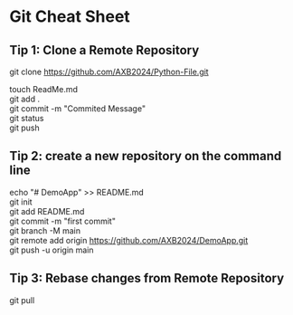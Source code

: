 # Git Cheat Sheet

## Tip 1: Clone a Remote Repository
git clone https://github.com/AXB2024/Python-File.git

touch ReadMe.md  
git add .  
git commit -m "Commited Message"  
git status  
git push  

## Tip 2: create a new repository on the command line
echo "# DemoApp" >> README.md  
git init  
git add README.md  
git commit -m "first commit"  
git branch -M main  
git remote add origin https://github.com/AXB2024/DemoApp.git  
git push -u origin main  

## Tip 3: Rebase changes from Remote Repository
git pull

